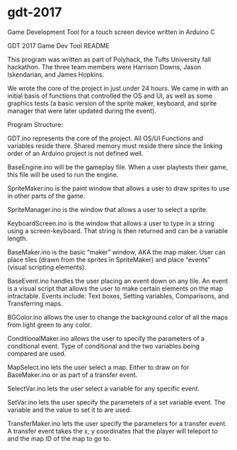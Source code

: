 # gdt-2017
Game Development Tool for a touch screen device written in Arduino C

GDT 2017 
Game Dev Tool README

This program was written as part of Polyhack, the Tufts University fall hackathon. The three team members were Harrison Downs, Jason Iskendarian, and James Hopkins.

We wrote the core of the project in just under 24 hours. We came in with an initial basis of functions that controlled the OS and UI, as well as some graphics tests (a basic version of the sprite maker, keyboard, and sprite manager that were later updated during the event). 

Program Structure:

GDT.ino represents the core of the project. All OS/UI Functions and variables reside there. Shared memory must reside there since the linking order of an Arduino project is not defined well.

BaseEngine.ino will be the gameplay file. When a user playtests their game, this file will be used to run the engine.

SpriteMaker.ino is the paint window that allows a user to draw sprites to use in other parts of the game.

SpriteManager.ino is the window that allows a user to select a sprite.

KeyboardScreen.ino is the window that allows a user to type in a string using a screen-keyboard. That string is then returned and can be a variable length.

BaseMaker.ino is the basic “maker” window, AKA the map maker. User can place tiles (drawn from the sprites in SpriteMaker) and place “events” (visual scripting elements).

BaseEvent.ino handles the user placing an event down on any tile. An event is a visual script that allows the user to make certain elements on the map intractable. Events include: Text boxes, Setting variables, Comparisons, and Transferring maps.

BGColor.ino allows the user to change the background color of all the maps from light green to any color.

ConditionalMaker.ino allows the user to specify the parameters of a conditional event. Type of conditional and the two variables being compared are used.

MapSelect.ino lets the user select a map. Either to draw on for BaseMaker.ino or as part of a transfer event.

SelectVar.ino lets the user select a variable for any specific event.

SetVar.ino lets the user specify the parameters of a set variable event. The variable and the value to set it to are used.

TransferMaker.ino lets the user specify the parameters for a transfer event. A transfer event takes the x, y coordinates that the player will teleport to and the map ID of the map to go to.

